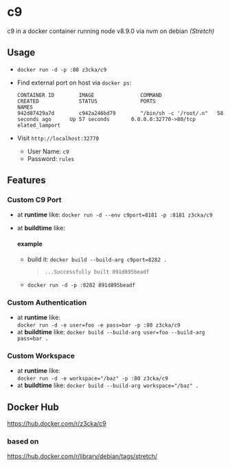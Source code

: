 # c9

c9 in a docker container running node v8.9.0 via nvm on debian _(Stretch)_

## Usage

- `docker run -d -p :80 z3cka/c9`
- Find external port on host via `docker ps`:

  ```
  CONTAINER ID        IMAGE               COMMAND                  CREATED             STATUS              PORTS                                            NAMES
  942d87429a7d        c942a246bd79        "/bin/sh -c '/root/.n"   58 seconds ago      Up 57 seconds       0.0.0.0:32770->80/tcp                             elated_lamport
  ```

- Visit `http://localhost:32770`

  - User Name: `c9`
  - Password: `rules`

## Features

### Custom C9 Port

- at **runtime** like: `docker run -d --env c9port=8181 -p :8181 z3cka/c9`
- at **buildtime** like:

  #### example

  - build it: `docker build --build-arg c9port=8282 .`

    > `...Successfully built 891d895beadf`

  - `docker run -d -p :8282 891d895beadf`

### Custom Authentication

- at **runtime** like:<br>
  `docker run -d -e user=foo -e pass=bar -p :80 z3cka/c9`
- at **buildtime** like: `docker build --build-arg user=foo --build-arg pass=bar .`

### Custom Workspace

- at **runtime** like:<br>
  `docker run -d -e workspace="/baz" -p :80 z3cka/c9`
- at **buildtime** like: `docker build --build-arg workspace="/baz" .`

## Docker Hub

<https://hub.docker.com/r/z3cka/c9>

### based on

<https://hub.docker.com/r/library/debian/tags/stretch/>
